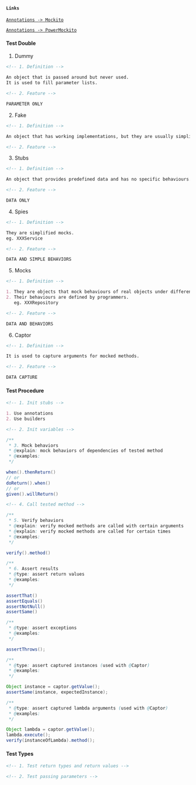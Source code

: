 #### `Links`

[`Annotations -> Mockito`](https://techblog.streamlit.app/Annotations)

[`Annotations -> PowerMockito`](https://techblog.streamlit.app/Annotations)

#### Test Double

1. Dummy

```markdown
<!-- 1. Definition -->

An object that is passed around but never used.
It is used to fill parameter lists.
```

```markdown
<!-- 2. Feature -->

PARAMETER ONLY
```

2. Fake

```markdown
<!-- 1. Definition -->

An object that has working implementations, but they are usually simplified.
```

```markdown
<!-- 2. Feature -->
```

3. Stubs

```markdown
<!-- 1. Definition -->

An object that provides predefined data and has no specific behaviours.
```

```markdown
<!-- 2. Feature -->

DATA ONLY
```

4. Spies

```markdown
<!-- 1. Definition -->

They are simplified mocks.
eg. XXXService
```

```markdown
<!-- 2. Feature -->

DATA AND SIMPLE BEHAVIORS
```

5. Mocks

```markdown
<!-- 1. Definition -->

1. They are objects that mock behaviours of real objects under different circumstances.
2. Their behaviours are defined by programmers.
   eg. XXXRepository
```

```markdown
<!-- 2. Feature -->

DATA AND BEHAVIORS
```

6. Captor

```markdown
<!-- 1. Definition -->

It is used to capture arguments for mocked methods.
```

```markdown
<!-- 2. Feature -->

DATA CAPTURE
```

#### Test Procedure

```markdown
<!-- 1. Init stubs -->

1. Use annotations
2. Use builders
```

```markdown
<!-- 2. Init variables -->
```

```java
/**
 * 3. Mock behaviors
 * @explain: mock behaviors of dependencies of tested method
 * @examples:
 */

when().thenReturn()
// or
doReturn().when()
// or
given().willReturn()
```

```markdown
<!-- 4. Call tested method -->
```

```java
/**
 * 5. Verify behaviors
 * @explain: verify mocked methods are called with certain arguments
 * @explain: verify mocked methods are called for certain times
 * @examples:
 */

verify().method()
```

```java
/**
 * 6. Assert results
 * @type: assert return values
 * @examples:
 */

assertThat()
assertEquals()
assertNotNull()
assertSame()

/**
 * @type: assert exceptions
 * @examples:
 */

assertThrows();

/**
 * @type: assert captured instances (used with @Captor)
 * @examples:
 */

Object instance = captor.getValue();
assertSame(instance, expectedInstance);

/**
 * @type: assert captured lambda arguments (used with @Captor)
 * @examples:
 */

Object lambda = captor.getValue();
lambda.execute();
verify(instanceOfLambda).method();
```

#### Test Types

```markdown
<!-- 1. Test return types and return values -->
```

```markdown
<!-- 2. Test passing parameters -->
```
